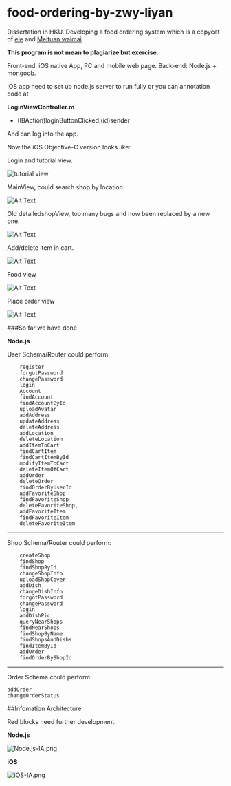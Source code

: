 # food-ordering-by-zwy-liyan

Dissertation in HKU. Developing a food ordering system which is a copycat of [ele](https://www.ele.me/) and [Meituan waimai](http://waimai.meituan.com/). 

**This program is not mean to plagiarize but exercise.**


Front-end: iOS native App, PC and mobile web page. 
Back-end: Node.js + mongodb.

iOS app need to set up node.js server to run fully or you can annotation code at 

**LoginViewController.m**
- (IBAction)loginButtonClicked:(id)sender

And can log into the app.

Now the iOS Objective-C version looks like:      

Login and tutorial view.     

![tutorial view](https://github.com/Thanatos-L/food-ordering-by-zwy-liyan/blob/master/readme/login.gif)


MainView, could search shop by location.     

![Alt Text](https://github.com/Thanatos-L/food-ordering-by-zwy-liyan/blob/master/readme/MainView.gif)


Old detailedshopView, too many bugs and now been replaced by a new one.     

![Alt Text](https://github.com/Thanatos-L/food-ordering-by-zwy-liyan/blob/master/readme/detailedview.gif)


Add/delete item in cart.      

![Alt Text](https://github.com/Thanatos-L/food-ordering-by-zwy-liyan/blob/master/readme/cartView.gif)


Food view      

![Alt Text](https://github.com/Thanatos-L/food-ordering-by-zwy-liyan/blob/master/readme/foodView.gif)


Place order view      

![Alt Text](https://github.com/Thanatos-L/food-ordering-by-zwy-liyan/blob/master/readme/Placeorder.gif)

###So far we have done

**Node.js**

User Schema/Router could perform:
```
    register
    forgotPassword
    changePassword
    login
    Account
    findAccount
    findAccountById
    uploadAvatar
    addAddress
    updateAddress
    deleteAddress
    addLocation
    deleteLocation
    addItemToCart
    findCartItem
    findCartItemById
    modifyItemToCart
    deleteItemOfCart
    addOrder
    deleteOrder
    findOrderByUserId
    addFavoriteShop
    findFavoriteShop
    deleteFavoriteShop,
    addFavoriteItem
    findFavoriteItem
    deleteFavoriteItem
```

-------

Shop Schema/Router could perform:
```
    createShop
    findShop
    findShopById
    changeShopInfo
    uploadShopCover
    addDish
    changeDishInfo
    forgotPassword
    changePassword
    login
    addDishPic
    queryNearShops
    findNearShops
    findShopByName
    findShopsAndDishs
    findItemById
    addOrder
    findOrderByShopId
```
------
Order Schema could perform:
```
addOrder
changeOrderStatus
```


##Infomation Architecture

Red blocks need further development.

**Node.js**

![Node.js-IA.png](https://github.com/Thanatos-L/food-ordering-by-zwy-liyan/blob/master/readme/Node.js-IA.png)

**iOS**

![iOS-IA.png](https://github.com/Thanatos-L/food-ordering-by-zwy-liyan/blob/master/readme/iOS-IA.png)
